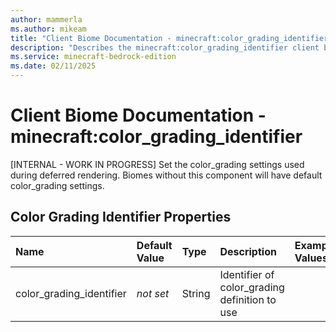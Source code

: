 ```yaml
---
author: mammerla
ms.author: mikeam
title: "Client Biome Documentation - minecraft:color_grading_identifier"
description: "Describes the minecraft:color_grading_identifier client biome"
ms.service: minecraft-bedrock-edition
ms.date: 02/11/2025 
---
```


# Client Biome Documentation - minecraft:color_grading_identifier

[INTERNAL - WORK IN PROGRESS] Set the color_grading settings used during deferred rendering. Biomes without this component will have default color_grading settings.


## Color Grading Identifier Properties

|Name       |Default Value |Type |Description |Example Values |
|:----------|:-------------|:----|:-----------|:------------- |
| color_grading_identifier | *not set* | String | Identifier of color_grading definition to use |  | 